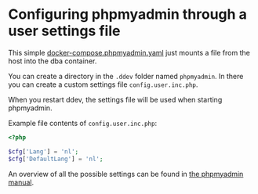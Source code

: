 # Configuring phpmyadmin through a user settings file

This simple [docker-compose.phpmyadmin.yaml](docker-compose.phpmyadmin.yaml) just mounts a file from the host into the dba container.

You can create a directory in the `.ddev` folder named `phpmyadmin`. In there you can create a custom settings file `config.user.inc.php`.

When you restart ddev, the settings file will be used when starting phpmyadmin.

Example file contents of `config.user.inc.php`:

```php
<?php

$cfg['Lang'] = 'nl';
$cfg['DefaultLang'] = 'nl';
```

An overview of all the possible settings can be found in [the phpmyadmin manual](https://docs.phpmyadmin.net/en/latest/config.html#config).
